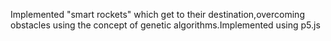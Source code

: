 
Implemented "smart rockets" which get to their destination,overcoming obstacles using the concept of genetic algorithms.Implemented using p5.js
